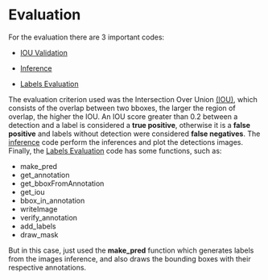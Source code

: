 # Evaluation

For the evaluation there are 3 important codes:

- [IOU Validation](https://github.com/frankh077/detectron2_aux_scripts/blob/main/Script%20to%20Evaluation/iou_validation.py)

- [Inference](https://github.com/frankh077/detectron2_aux_scripts/blob/main/Script%20to%20Evaluation/inference.py)

- [Labels Evaluation](https://github.com/frankh077/detectron2_aux_scripts/blob/main/Script%20to%20Evaluation/labels_evaluation.py)

The evaluation criterion used was the Intersection Over Union [(IOU)](https://github.com/frankh077/detectron2_aux_scripts/blob/main/Script%20to%20Evaluation/iou_validation.py), which consists of the overlap between two bboxes, the larger the region of overlap, the higher the IOU. An IOU score greater than 0.2 between a detection and a label is considered a **true positive**, otherwise it is a **false positive** and labels without detection were considered **false negatives**.
The [inference](https://github.com/frankh077/detectron2_aux_scripts/blob/main/Script%20to%20Evaluation/inference.py) code perform the inferences and plot the detections images.
Finally, the [Labels Evaluation](https://github.com/frankh077/detectron2_aux_scripts/blob/main/Script%20to%20Evaluation/labels_evaluation.py) code has some functions, such as:

- make_pred
- get_annotation
- get_bboxFromAnnotation
- get_iou
- bbox_in_annotation
- writeImage
- verify_annotation
- add_labels
- draw_mask

But in this case, just used the **make_pred** function which generates labels from the images inference, and also draws the bounding boxes with their respective annotations.
